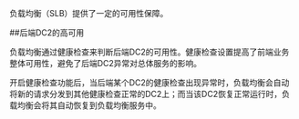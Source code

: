 负载均衡（SLB）提供了一定的可用性保障。

##后端DC2的高可用

负载均衡通过健康检查来判断后端DC2的可用性。健康检查设置提高了前端业务整体可用性，避免了后端DC2异常对总体服务的影响。

开启健康检查功能后，当后端某个DC2的健康检查出现异常时，负载均衡会自动将新的请求分发到其他健康检查正常的DC2上；而当该DC2恢复正常运行时，负载均衡会将其自动恢复到负载均衡服务中。